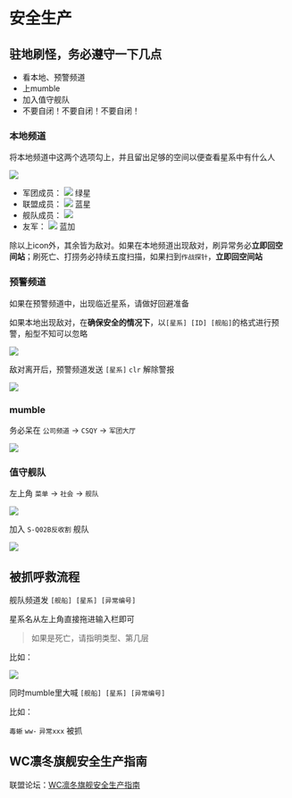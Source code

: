 # 安全生产

## 驻地刷怪，务必遵守一下几点

* 看本地、预警频道
* 上mumble
* 加入值守舰队
* 不要自闭！不要自闭！不要自闭！

### 本地频道

将本地频道中这两个选项勾上，并且留出足够的空间以便查看星系中有什么人

![](https://github.com/YunYuyuko/Fored/tree/8d1cf07bcc7d93b307afa258f4bd500fa6959b9f/.gitbook/assets/snipaste_2020-07-11_15-23-05.png)

* 军团成员： ![](https://github.com/YunYuyuko/Fored/tree/8d1cf07bcc7d93b307afa258f4bd500fa6959b9f/.gitbook/assets/snipaste_2020-07-11_16-26-09.png) 绿星
* 联盟成员： ![](https://github.com/YunYuyuko/Fored/tree/8d1cf07bcc7d93b307afa258f4bd500fa6959b9f/.gitbook/assets/snipaste_2020-07-11_16-25-56.png) 蓝星
* 舰队成员： ![](https://github.com/YunYuyuko/Fored/tree/8d1cf07bcc7d93b307afa258f4bd500fa6959b9f/.gitbook/assets/snipaste_2020-07-11_16-25-31.png) 
* 友军： ![](https://github.com/YunYuyuko/Fored/tree/8d1cf07bcc7d93b307afa258f4bd500fa6959b9f/.gitbook/assets/snipaste_2020-07-11_16-25-08.png) 蓝加

除以上icon外，其余皆为敌对。如果在本地频道出现敌对，刷异常务必**立即回空间站**；刷死亡、打捞务必持续五度扫描，如果扫到`作战探针`，**立即回空间站**

### **预警频道**

如果在预警频道中，出现临近星系，请做好回避准备

如果本地出现敌对，在**确保安全的情况下**，以`[星系] [ID] [舰船]`的格式进行预警，船型不知可以忽略

![](https://github.com/YunYuyuko/Fored/tree/8d1cf07bcc7d93b307afa258f4bd500fa6959b9f/.gitbook/assets/snipaste_2020-07-11_16-44-12.png)

敌对离开后，预警频道发送 `[星系]` `clr` 解除警报

![](https://github.com/YunYuyuko/Fored/tree/8d1cf07bcc7d93b307afa258f4bd500fa6959b9f/.gitbook/assets/snipaste_2020-07-11_16-47-31.png)

### mumble

务必呆在 `公司频道` -&gt; `CSQY` -&gt; `军团大厅`

![](https://github.com/YunYuyuko/Fored/tree/8d1cf07bcc7d93b307afa258f4bd500fa6959b9f/.gitbook/assets/snipaste_2020-07-11_14-04-42.png)

### 值守舰队

左上角 `菜单` -&gt; `社会` -&gt; `舰队`

![](https://github.com/YunYuyuko/Fored/tree/8d1cf07bcc7d93b307afa258f4bd500fa6959b9f/.gitbook/assets/snipaste_2020-07-11_14-08-27.png)

加入 `S-Q02B反收割` 舰队

![](https://github.com/YunYuyuko/Fored/tree/8d1cf07bcc7d93b307afa258f4bd500fa6959b9f/.gitbook/assets/snipaste_2020-07-11_14-10-52.png)

## 被抓呼救流程

舰队频道发 `[舰船] [星系] [异常编号]`

星系名从左上角直接拖进输入栏即可

> 如果是死亡，请指明类型、第几层

比如：

![](https://github.com/YunYuyuko/Fored/tree/8d1cf07bcc7d93b307afa258f4bd500fa6959b9f/.gitbook/assets/snipaste_2020-07-11_14-20-17.png)

同时mumble里大喊 `[舰船] [星系] [异常编号]`

比如：

`毒蜥` `ww-` `异常xxx` 被抓

## WC凛冬旗舰安全生产指南

联盟论坛：[WC凛冬旗舰安全生产指南](https://forums.winterco.org/t/topic/1780)

